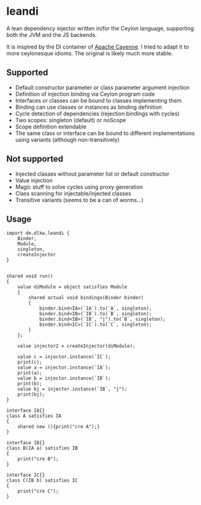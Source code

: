# leandi
A lean dependency injector written in/for the Ceylon language, supporting both the JVM and the JS backends.

It is inspired by the DI container of [Apache Cayenne](http://cayenne.apache.org/docs/4.0/cayenne-guide/customizing-cayenne-runtime.html#depdendency-injection-container). I tried to adapt it to more ceylonesque idioms. The original is likely much more
stable.

## Supported
* Default constructor parameter or class parameter argument injection
* Definition of injection binding via Ceylon program code
* Interfaces or classes can be bound to classes implementing them
* Binding can use classes or instances as binding definition
* Cycle detection of dependencies (rejection bindings with cycles)
* Two scopes: singleton (default) or noScope
* Scope definition extendable
* The same class or interface can be bound to different implementations using variants (although non-transitively)


## Not supported
* Injected classes without parameter list or default constructor
* Value injection
* Magic stuff to solve cycles using proxy generation
* Class scanning for injectable/injected classes
* Transitive variants (seems to be a can of worms...)

## Usage

```ceylon
import de.dlkw.leandi {
    Binder,
    Module,
    singleton,
    createInjector
}


shared void run()
{
    value diModule = object satisfies Module
    {
        shared actual void bindings(Binder binder)
        {
            binder.bind<IA>(`IA`).to(`A`, singleton);
            binder.bind<IB>(`IB`).to(`B`, singleton);
            binder.bind<IB>(`IB`, "j").to(`B`, singleton);
            binder.bind<IC>(`IC`).to(`C`, singleton);
        }
    };

    value injector2 = createInjector(diModule);

    value c = injector.instance(`IC`);
    print(c);
    value a = injector.instance(`IA`);
    print(a);
    value b = injector.instance(`IB`);
    print(b);
    value bj = injector.instance(`IB`, "j");
    print(bj);
}

interface IA{}
class A satisfies IA
{
    shared new (){print("cre A");}
}

interface IB{}
class B(IA a) satisfies IB
{
    print("cre B");
}

interface IC{}
class C(IB b) satisfies IC
{
    print("cre C");
}
```
